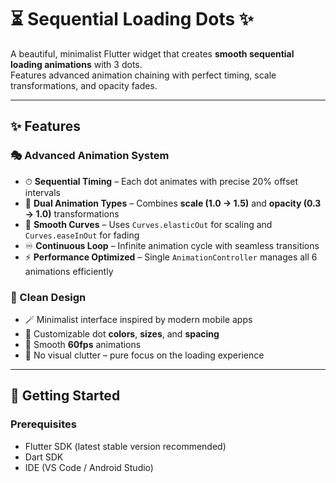 # ⏳ Sequential Loading Dots ✨

A beautiful, minimalist Flutter widget that creates **smooth sequential loading animations** with 3 dots.  
Features advanced animation chaining with perfect timing, scale transformations, and opacity fades.

---

## ✨ Features

### 🎭 Advanced Animation System
- ⏱ **Sequential Timing** – Each dot animates with precise 20% offset intervals  
- 🔄 **Dual Animation Types** – Combines **scale (1.0 → 1.5)** and **opacity (0.3 → 1.0)** transformations  
- 🎢 **Smooth Curves** – Uses `Curves.elasticOut` for scaling and `Curves.easeInOut` for fading  
- ♾ **Continuous Loop** – Infinite animation cycle with seamless transitions  
- ⚡ **Performance Optimized** – Single `AnimationController` manages all 6 animations efficiently  

### 🎨 Clean Design
- 🪄 Minimalist interface inspired by modern mobile apps  
- 🎨 Customizable dot **colors**, **sizes**, and **spacing**  
- 🚀 Smooth **60fps** animations  
- 🚫 No visual clutter – pure focus on the loading experience  

---

## 🚀 Getting Started

### Prerequisites
- Flutter SDK (latest stable version recommended)
- Dart SDK
- IDE (VS Code / Android Studio)
